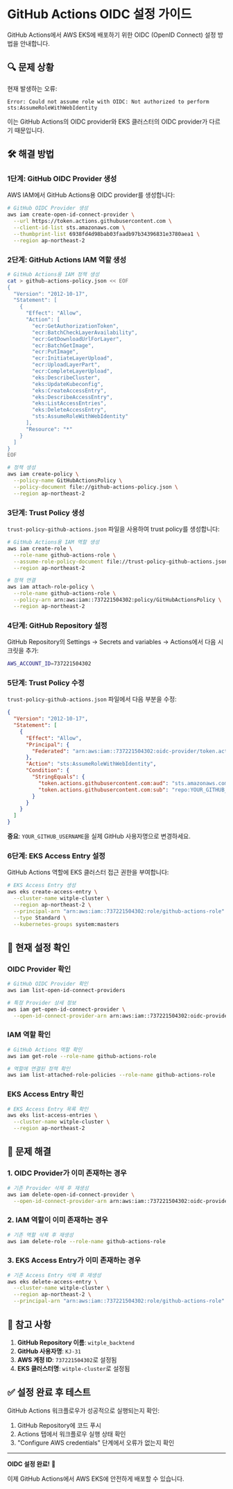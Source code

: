 # GitHub Actions OIDC 설정 가이드

GitHub Actions에서 AWS EKS에 배포하기 위한 OIDC (OpenID Connect) 설정 방법을 안내합니다.

## 🔍 문제 상황

현재 발생하는 오류:
```
Error: Could not assume role with OIDC: Not authorized to perform sts:AssumeRoleWithWebIdentity
```

이는 GitHub Actions의 OIDC provider와 EKS 클러스터의 OIDC provider가 다르기 때문입니다.

## 🛠️ 해결 방법

### 1단계: GitHub OIDC Provider 생성

AWS IAM에서 GitHub Actions용 OIDC provider를 생성합니다:

```bash
# GitHub OIDC Provider 생성
aws iam create-open-id-connect-provider \
  --url https://token.actions.githubusercontent.com \
  --client-id-list sts.amazonaws.com \
  --thumbprint-list 6938fd4d98bab03faadb97b34396831e3780aea1 \
  --region ap-northeast-2
```

### 2단계: GitHub Actions IAM 역할 생성

```bash
# GitHub Actions용 IAM 정책 생성
cat > github-actions-policy.json << EOF
{
  "Version": "2012-10-17",
  "Statement": [
    {
      "Effect": "Allow",
      "Action": [
        "ecr:GetAuthorizationToken",
        "ecr:BatchCheckLayerAvailability",
        "ecr:GetDownloadUrlForLayer",
        "ecr:BatchGetImage",
        "ecr:PutImage",
        "ecr:InitiateLayerUpload",
        "ecr:UploadLayerPart",
        "ecr:CompleteLayerUpload",
        "eks:DescribeCluster",
        "eks:UpdateKubeconfig",
        "eks:CreateAccessEntry",
        "eks:DescribeAccessEntry",
        "eks:ListAccessEntries",
        "eks:DeleteAccessEntry",
        "sts:AssumeRoleWithWebIdentity"
      ],
      "Resource": "*"
    }
  ]
}
EOF

# 정책 생성
aws iam create-policy \
  --policy-name GitHubActionsPolicy \
  --policy-document file://github-actions-policy.json \
  --region ap-northeast-2
```

### 3단계: Trust Policy 생성

`trust-policy-github-actions.json` 파일을 사용하여 trust policy를 생성합니다:

```bash
# GitHub Actions용 IAM 역할 생성
aws iam create-role \
  --role-name github-actions-role \
  --assume-role-policy-document file://trust-policy-github-actions.json \
  --region ap-northeast-2

# 정책 연결
aws iam attach-role-policy \
  --role-name github-actions-role \
  --policy-arn arn:aws:iam::737221504302:policy/GitHubActionsPolicy \
  --region ap-northeast-2
```

### 4단계: GitHub Repository 설정

GitHub Repository의 Settings → Secrets and variables → Actions에서 다음 시크릿을 추가:

```bash
AWS_ACCOUNT_ID=737221504302
```

### 5단계: Trust Policy 수정

`trust-policy-github-actions.json` 파일에서 다음 부분을 수정:

```json
{
  "Version": "2012-10-17",
  "Statement": [
    {
      "Effect": "Allow",
      "Principal": {
        "Federated": "arn:aws:iam::737221504302:oidc-provider/token.actions.githubusercontent.com"
      },
      "Action": "sts:AssumeRoleWithWebIdentity",
      "Condition": {
        "StringEquals": {
          "token.actions.githubusercontent.com:aud": "sts.amazonaws.com",
          "token.actions.githubusercontent.com:sub": "repo:YOUR_GITHUB_USERNAME/witple_backend:ref:refs/heads/main"
        }
      }
    }
  ]
}
```

**중요**: `YOUR_GITHUB_USERNAME`을 실제 GitHub 사용자명으로 변경하세요.

### 6단계: EKS Access Entry 설정

GitHub Actions 역할에 EKS 클러스터 접근 권한을 부여합니다:

```bash
# EKS Access Entry 생성
aws eks create-access-entry \
  --cluster-name witple-cluster \
  --region ap-northeast-2 \
  --principal-arn "arn:aws:iam::737221504302:role/github-actions-role" \
  --type Standard \
  --kubernetes-groups system:masters
```

## 🔧 현재 설정 확인

### OIDC Provider 확인
```bash
# GitHub OIDC Provider 확인
aws iam list-open-id-connect-providers

# 특정 Provider 상세 정보
aws iam get-open-id-connect-provider \
  --open-id-connect-provider-arn arn:aws:iam::737221504302:oidc-provider/token.actions.githubusercontent.com
```

### IAM 역할 확인
```bash
# GitHub Actions 역할 확인
aws iam get-role --role-name github-actions-role

# 역할에 연결된 정책 확인
aws iam list-attached-role-policies --role-name github-actions-role
```

### EKS Access Entry 확인
```bash
# EKS Access Entry 목록 확인
aws eks list-access-entries \
  --cluster-name witple-cluster \
  --region ap-northeast-2
```

## 🚨 문제 해결

### 1. OIDC Provider가 이미 존재하는 경우
```bash
# 기존 Provider 삭제 후 재생성
aws iam delete-open-id-connect-provider \
  --open-id-connect-provider-arn arn:aws:iam::737221504302:oidc-provider/token.actions.githubusercontent.com
```

### 2. IAM 역할이 이미 존재하는 경우
```bash
# 기존 역할 삭제 후 재생성
aws iam delete-role --role-name github-actions-role
```

### 3. EKS Access Entry가 이미 존재하는 경우
```bash
# 기존 Access Entry 삭제 후 재생성
aws eks delete-access-entry \
  --cluster-name witple-cluster \
  --region ap-northeast-2 \
  --principal-arn "arn:aws:iam::737221504302:role/github-actions-role"
```

## 📝 참고 사항

1. **GitHub Repository 이름**: `witple_backtend`
2. **GitHub 사용자명**: `KJ-31`
3. **AWS 계정 ID**: `737221504302`로 설정됨
4. **EKS 클러스터명**: `witple-cluster`로 설정됨

## ✅ 설정 완료 후 테스트

GitHub Actions 워크플로우가 성공적으로 실행되는지 확인:

1. GitHub Repository에 코드 푸시
2. Actions 탭에서 워크플로우 실행 상태 확인
3. "Configure AWS credentials" 단계에서 오류가 없는지 확인

---

**OIDC 설정 완료!** 🎉

이제 GitHub Actions에서 AWS EKS에 안전하게 배포할 수 있습니다.
